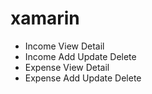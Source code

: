 # xamarin

- Income View Detail
- Income Add Update Delete
- Expense View Detail
- Expense Add Update Delete
